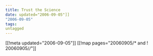 ```yaml
---
title: Trust the Science
date: updated="2006-09-05"]]
"2006-09-05"
tags:
untagged
---
```

[[!meta updated="2006-09-05"]]
[[!map pages="20060905/* and ! 20060905/*/*"]]
